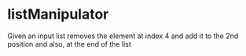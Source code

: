 # listManipulator
Given an input list removes the element at index 4 and add it to the 2nd  position and also, at the end of the list
